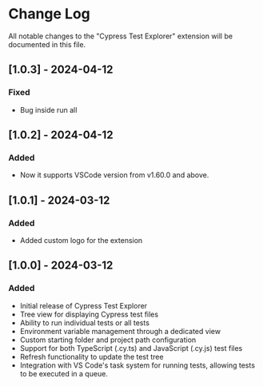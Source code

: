 # Change Log

All notable changes to the "Cypress Test Explorer" extension will be documented in this file.

## [1.0.3] - 2024-04-12

### Fixed

- Bug inside run all

## [1.0.2] - 2024-04-12

### Added

- Now it supports VSCode version from v1.60.0 and above.

## [1.0.1] - 2024-03-12

### Added

- Added custom logo for the extension

## [1.0.0] - 2024-03-12

### Added

- Initial release of Cypress Test Explorer
- Tree view for displaying Cypress test files
- Ability to run individual tests or all tests
- Environment variable management through a dedicated view
- Custom starting folder and project path configuration
- Support for both TypeScript (.cy.ts) and JavaScript (.cy.js) test files
- Refresh functionality to update the test tree
- Integration with VS Code's task system for running tests, allowing tests to be executed in a queue.
